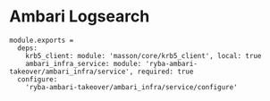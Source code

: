 
# Ambari Logsearch

    module.exports =
      deps:
        krb5_client: module: 'masson/core/krb5_client', local: true
        ambari_infra_service: module: 'ryba-ambari-takeover/ambari_infra/service', required: true
      configure:
        'ryba-ambari-takeover/ambari_infra/service/configure'


[Ambari-server]: http://ambari.apache.org
